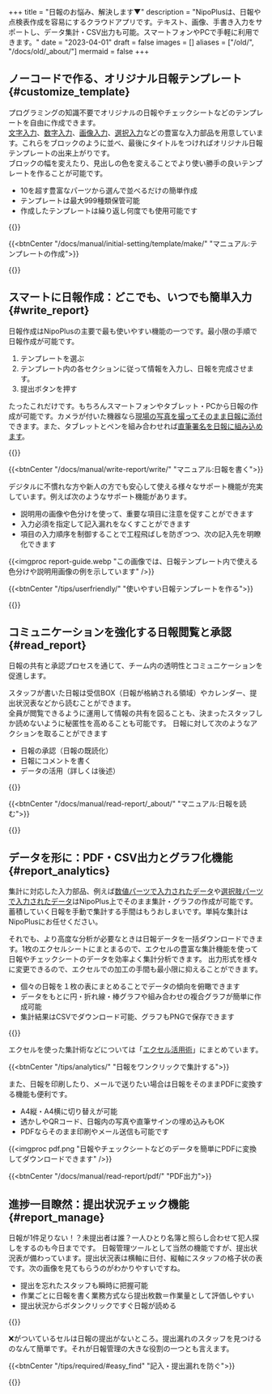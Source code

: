 +++
title = "日報のお悩み、解決します▼"
description = "NipoPlusは、日報や点検表作成を容易にするクラウドアプリです。テキスト、画像、手書き入力をサポートし、データ集計・CSV出力も可能。スマートフォンやPCで手軽に利用できます。"
date = "2023-04-01"
draft = false
images = []
aliases = ["/old/", "/docs/old/_about/"]
mermaid = false
+++

## ノーコードで作る、オリジナル日報テンプレート{#customize_template}

プログラミングの知識不要でオリジナルの日報やチェックシートなどのテンプレートを自由に作成できます。  
[文字入力](/docs/manual/initial-setting/template/text/)、[数字入力](/docs/manual/initial-setting/template/math/)、[画像入力](/docs/manual/initial-setting/template/picture/)、[選択入力](/docs/manual/initial-setting/template/select/)などの豊富な入力部品を用意しています。これらをブロックのように並べ、最後にタイトルをつければオリジナル日報テンプレートの出来上がりです。  
ブロックの幅を変えたり、見出しの色を変えることでより使い勝手の良いテンプレートを作ることが可能です。

- 10を超す豊富なパーツから選んで並べるだけの簡単作成
- テンプレートは最大999種類保管可能
- 作成したテンプレートは繰り返し何度でも使用可能です

{{<icatch filename="make-template" msg="入力フォームを並べて テンプレートを作る" title="報告書のテンプレートを作成" fontsize="30px" alice="pc">}}

{{<btnCenter "/docs/manual/initial-setting/template/make/" "マニュアル:テンプレートの作成">}}

{{<nextArrow>}}


## スマートに日報作成：どこでも、いつでも簡単入力{#write_report}

日報作成はNipoPlusの主要で最も使いやすい機能の一つです。最小限の手順で日報作成が可能です。

1. テンプレートを選ぶ
2. テンプレート内の各セクションに従って情報を入力し、日報を完成させます。
3. 提出ボタンを押す

たったこれだけです。もちろんスマートフォンやタブレット・PCから日報の作成が可能です。カメラが付いた機器なら[現場の写真を撮ってそのまま日報に添付](/tips/photo/)できます。また、タブレットとペンを組み合わせれば[直筆署名を日報に組み込めます](/tips/sign/)。


{{<icatch filename="write-report" msg="テンプレートに沿って 日報を書きます" title="テンプレートに沿って日報を書き上げる" fontsize="30px" alice="ok">}}

{{<btnCenter "/docs/manual/write-report/write/" "マニュアル:日報を書く">}}


デジタルに不慣れな方や新人の方でも安心して使える様々なサポート機能が充実しています。例えば次のようなサポート機能があります。

- 説明用の画像や色分けを使って、重要な項目に注意を促すことができます
- 入力必須を指定して記入漏れをなくすことができます
- 項目の入力順序を制御することで工程飛ばしを防ぎつつ、次の記入先を明瞭化できます

{{<imgproc report-guide.webp "この画像では、日報テンプレート内で使える色分けや説明用画像の例を示しています" />}}

{{<btnCenter "/tips/userfriendly/" "使いやすい日報テンプレートを作る">}}


{{<nextArrow>}}


## コミュニケーションを強化する日報閲覧と承認{#read_report}


日報の共有と承認プロセスを通じて、チーム内の透明性とコミュニケーションを促進します。

スタッフが書いた日報は受信BOX（日報が格納される領域）やカレンダー、提出状況表などから読むことができます。  
全員が閲覧できるように運用して情報の共有を図ることも、決まったスタッフしか読めないように秘匿性を高めることも可能です。
日報に対して次のようなアクションを取ることができます

- 日報の承認（日報の既読化）
- 日報にコメントを書く
- データの活用（詳しくは後述）



{{<icatch filename="read-report" msg="提出された日報を読む 承認やコメントも" title="提出された日報を読む 承認やコメントも" fontsize="30px" alice="ok">}}


{{<btnCenter "/docs/manual/read-report/_about/" "マニュアル:日報を読む">}}

{{<nextArrow>}}


## データを形に：PDF・CSV出力とグラフ化機能{#report_analytics}

集計に対応した入力部品、例えば[数値パーツで入力されたデータ](/docs/manual/initial-setting/template/math/)や[選択肢パーツで入力されたデータ](/docs/manual/initial-setting/template/select/)はNipoPlus上でそのまま集計・グラフの作成が可能です。  
蓄積していく日報を手動で集計する手間はもうおしまいです。単純な集計はNipoPlusにお任せください。

それでも、より高度な分析が必要なときは日報データを一括ダウンロードできます。1枚のエクセルシートにまとまるので、エクセルの豊富な集計機能を使って日報やチェックシートのデータを効率よく集計分析できます。
出力形式を様々に変更できるので、エクセルでの加工の手間も最小限に抑えることができます。

- 個々の日報を１枚の表にまとめることでデータの傾向を俯瞰できます
- データをもとに円・折れ線・棒グラフや組み合わせの複合グラフが簡単に作成可能
- 集計結果はCSVでダウンロード可能、グラフもPNGで保存できます


{{<icatch filename="chart" msg="日報をグラフ化して 視覚的に分析が可能" title="報告書をグラフ化する" fontsize="30px" alice="pc">}}

エクセルを使った集計術などについては「[エクセル活用術](/excel/)」にまとめています。

{{<btnCenter "/tips/analytics/" "日報をワンクリックで集計する">}}

また、日報を印刷したり、メールで送りたい場合は日報をそのままPDFに変換する機能も便利です。

- A4縦・A4横に切り替えが可能
- 透かしやQRコード、日報内の写真や直筆サインの埋め込みもOK
- PDFならそのまま印刷やメール送信も可能です

{{<imgproc pdf.png "日報やチェックシートなどのデータを簡単にPDFに変換してダウンロードできます" />}}


{{<btnCenter "/docs/manual/read-report/pdf/" "PDF出力">}}




## 進捗一目瞭然：提出状況チェック機能{#report_manage}

日報が1件足りない！？未提出者は誰？一人ひとり名簿と照らし合わせて犯人探しをするのも今日までです。
日報管理ツールとして当然の機能ですが、提出状況表が備わっています。提出状況表は横軸に日付、縦軸にスタッフの格子状の表です。次の画像を見てもらうのがわかりやすいですね。

- 提出を忘れたスタッフも瞬時に把握可能
- 作業ごとに日報を書く業務方式なら提出枚数＝作業量として評価しやすい
- 提出状況からボタンクリックですぐ日報が読める

{{<icatch filename="submission-status-list" msg="誰が出し忘れたのか？ 表を見ればすぐわかる" title="報告書の未提出者を瞬時に把握できる提出簿機能" fontsize="30px" alice="here">}}

❌がついているセルは日報の提出がないところ。提出漏れのスタッフを見つけるのなんて簡単です。それが日報管理の大きな役割の一つとも言えます。  

{{<btnCenter "/tips/required/#easy_find" "記入・提出漏れを防ぐ">}}

{{<nextArrow>}}

